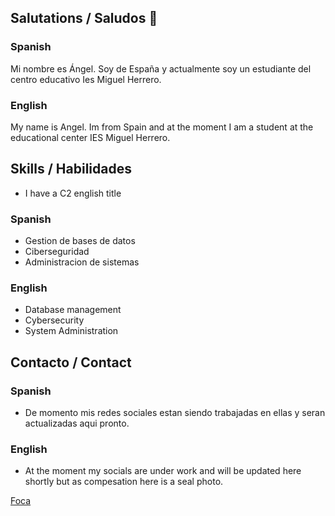 ## Salutations / Saludos 👋

### Spanish

Mi nombre es Ángel. Soy de España y actualmente soy un estudiante del centro educativo Ies Miguel Herrero.


### English

My name is Angel. Im from Spain and at the moment I am a student at the educational center IES Miguel Herrero.


## Skills / Habilidades
 * I have a C2 english title 

### Spanish

* Gestion de bases de datos 
* Ciberseguridad 
* Administracion de sistemas

### English

* Database management 
* Cybersecurity
* System Administration

## Contacto / Contact 

### Spanish

* De momento mis redes sociales estan siendo trabajadas en ellas y seran actualizadas aqui pronto.

### English

* At the moment my socials are under work and will be updated here shortly but as compesation here is a seal photo.

[Foca](https://github.com/HerreraAngel/HerreraAngel/blob/main/IMGS/cypj7m8k07bz.jpg)


